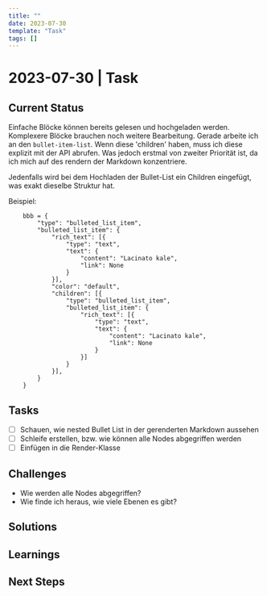```yaml
---
title: ""
date: 2023-07-30
template: "Task"
tags: []
---
```


# 2023-07-30 | Task

## Current Status
Einfache Blöcke können bereits gelesen und hochgeladen werden. 
Komplexere Blöcke brauchen noch weitere Bearbeitung.
Gerade arbeite ich an den `bullet-item-list`. Wenn diese 'children' haben, muss ich diese explizit mit der API abrufen.
Was jedoch erstmal von zweiter Priorität ist, da ich mich auf des rendern der Markdown konzentriere.

Jedenfalls wird bei dem Hochladen der Bullet-List ein Children eingefügt, was exakt dieselbe Struktur hat.

Beispiel:

        bbb = {
            "type": "bulleted_list_item",
            "bulleted_list_item": {
                "rich_text": [{
                    "type": "text",
                    "text": {
                        "content": "Lacinato kale",
                        "link": None
                    }
                }],
                "color": "default",
                "children": [{
                    "type": "bulleted_list_item",
                    "bulleted_list_item": {
                        "rich_text": [{
                            "type": "text",
                            "text": {
                                "content": "Lacinato kale",
                                "link": None
                            }
                        }]
                    }
                }],
            }
        }

	

## Tasks
* [ ] Schauen, wie nested Bullet List in der gerenderten Markdown aussehen
* [ ] Schleife erstellen, bzw. wie können alle Nodes abgegriffen werden
* [ ] Einfügen in die Render-Klasse
## Challenges
* Wie werden alle Nodes abgegriffen?
* Wie finde ich heraus, wie viele Ebenen es gibt?
## Solutions

## Learnings

## Next Steps
